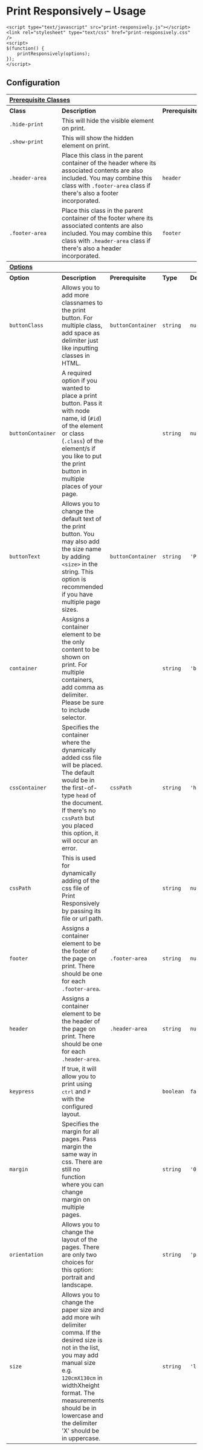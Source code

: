 # Print Responsively – Usage

```
<script type="text/javascript" src="print-responsively.js"></script>
<link rel="stylesheet" type="text/css" href="print-responsively.css" />
<script>
$(function() {
	printResponsively(options);
});
</script>
```

## Configuration

<table width="100%">
    <tr>
        <th align="left" colspan="5"><a href="#prerequisite-classes" name="prerequisite-classes">Prerequisite Classes</a></th>
    </tr>
	<tr>
		<th align="left" colspan="1">Class</th>
		<th align="left" colspan="2">Description</th>
		<th align="left" colspan="2">Prerequisite</th>
	</tr>
    <tr>
        <td><code>.hide-print</code></td>
        <td colspan="2">This will hide the visible element on print.</td>
        <td colspan="2"></td>
    </tr>
    <tr>
        <td><code>.show-print</code></td>
        <td colspan="2">This will show the hidden element on print.</td>
        <td colspan="2"></td>
    </tr>
    <tr>
        <td><code>.header-area</code></td>
        <td colspan="2">Place this class in the parent container of the header where its associated contents are also included. You may combine this class with <code>.footer-area</code> class if there's also a footer incorporated.</td>
        <td colspan="2"><code>header</code></td>
    </tr>
    <tr>
        <td><code>.footer-area</code></td>
        <td colspan="2">Place this class in the parent container of the footer where its associated contents are also included. You may combine this class with <code>.header-area</code> class if there's also a header incorporated.</td>
        <td colspan="2"><code>footer</code></td>
    </tr>
    <tr>
        <th align="left" colspan="5"><a href="#options" name="options">Options</a></th>
    </tr>
	<tr>
		<th align="left" width="20%">Option</th>
		<th align="left" width="40%">Description</th>
		<th align="left" width="10%">Prerequisite</th>
		<th align="left" width="10%">Type</th>
		<th align="left" width="10%">Default</th>
	</tr>
    <tr>
        <td><code>buttonClass</code></td>
        <td>Allows you to add more classnames to the print button. For multiple class, add space as delimiter just like inputting classes in HTML.</td>
        <td><code>buttonContainer</code></td>
        <td><code>string</code></td>
        <td><code>null</code></td>
    </tr>
    <tr>
        <td><code>buttonContainer</code></td>
        <td>A required option if you wanted to place a print button. Pass it with node name, id (<code>#id</code>) of the element or class (<code>.class</code>) of the element/s if you like to put the print button in multiple places of your page.</td>
        <td></td>
        <td><code>string</code></td>
        <td><code>null</code></td>
    </tr>
    <tr>
        <td><code>buttonText</code></td>
        <td>Allows you to change the default text of the print button. You may also add the size name by adding <code>&lt;size&gt;</code> in the string. This option is recommended if you have multiple page sizes.</td>
        <td><code>buttonContainer</code></td>
        <td><code>string</code></td>
        <td><code>'Print'</code></td>
    </tr>
    <tr>
        <td><code>container</code></td>
        <td>Assigns a container element to be the only content to be shown on print. For multiple containers, add comma as delimiter. Please be sure to include selector.</td>
        <td></td>
        <td><code>string</code></td>
        <td><code>'body'</code></td>
    </tr>
    <tr>
        <td><code>cssContainer</code></td>
        <td>Specifies the container where the dynamically added css file will be placed. The default would be in the first-of-type <code>head</code> of the document. If there's no <code>cssPath</code> but you placed this option, it will occur an error.</td>
        <td><code>cssPath</code></td>
        <td><code>string</code></td>
        <td><code>'head'</code></td>
    </tr>
    <tr>
        <td><code>cssPath</code></td>
        <td>This is used for dynamically adding of the css file of Print Responsively by passing its file or url path.</td>
        <td></td>
        <td><code>string</code></td>
        <td><code>null</code></td>
    </tr>
    <tr>
        <td><code>footer</code></td>
        <td>Assigns a container element to be the footer of the page on print. There should be one for each <code>.footer-area</code>.</td>
        <td><code>.footer-area</code></td>
        <td><code>string</code></td>
        <td><code>null</code></td>
    </tr>
    <tr>
        <td><code>header</code></td>
        <td>Assigns a container element to be the header of the page on print. There should be one for each <code>.header-area</code>.</td>
        <td><code>.header-area</code></td>
        <td><code>string</code></td>
        <td><code>null</code></td>
    </tr>
    <tr>
        <td><code>keypress</code></td>
        <td>If true, it will allow you to print using <kbd>ctrl</kbd> and <kbd>P</kbd> with the configured layout.</td>
        <td></td>
        <td><code>boolean</code></td>
        <td><code>false</code></td>
    </tr>
    <tr>
        <td><code>margin</code></td>
        <td>Specifies the margin for all pages. Pass margin the same way in css. There are still no function where you can change margin on multiple pages.</td>
        <td></td>
        <td><code>string</code></td>
        <td><code>'0'</code></td>
    </tr>
    <tr>
        <td><code>orientation</code></td>
        <td>Allows you to change the layout of the pages. There are only two choices for this option: portrait and landscape.</td>
        <td></td>
        <td><code>string</code></td>
        <td><code>'portrait'</code></td>
    </tr>
    <tr>
        <td><code>size</code></td>
        <td>Allows you to change the paper size and add more wih delimiter comma. If the desired size is not in the list, you may add manual size e.g. <code>120cmX130cm</code> in widthXheight format. The measurements should be in lowercase and the delimiter 'X' should be in uppercase.</td>
        <td></td>
        <td><code>string</code></td>
        <td><code>'letter'</code></td>
    </tr>
</table>